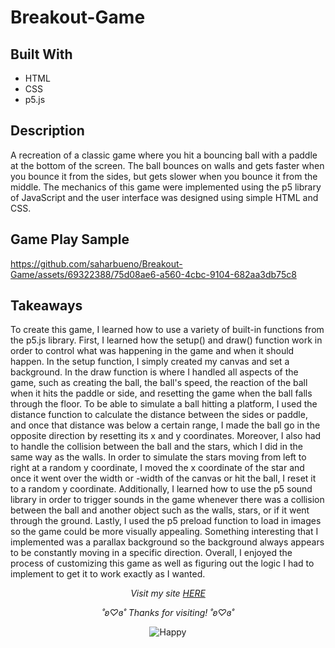 # Breakout-Game

## Built With
- HTML
- CSS
- p5.js

## Description
A recreation of a classic game where you hit a bouncing ball with a paddle at the bottom of the screen. The ball bounces on walls and gets faster when you bounce it from the sides, but gets slower when you bounce it from the middle. The mechanics of this game were implemented using the p5 library of JavaScript and the user interface was designed using simple HTML and CSS. 

## Game Play Sample
https://github.com/saharbueno/Breakout-Game/assets/69322388/75d08ae6-a560-4cbc-9104-682aa3db75c8

## Takeaways
To create this game, I learned how to use a variety of built-in functions from the p5.js library. First, I learned how the setup() and draw() function work in order to control what was happening in the game and when it should happen. In the setup function, I simply created my canvas and set a background. In the draw function is where I handled all aspects of the game, such as creating the ball, the ball's speed, the reaction of the ball when it hits the paddle or side, and resetting the game when the ball falls through the floor. To be able to simulate a ball hitting a platform, I used the distance function to calculate the distance between the sides or paddle, and once that distance was below a certain range, I made the ball go in the opposite direction by resetting its x and y coordinates. Moreover, I also had to handle the collision between the ball and the stars, which I did in the same way as the walls. In order to simulate the stars moving from left to right at a random y coordinate, I moved the x coordinate of the star and once it went over the width or -width of the canvas or hit the ball, I reset it to a random y coordinate. Additionally, I learned how to use the p5 sound library in order to trigger sounds in the game whenever there was a collision between the ball and another object such as the walls, stars, or if it went through the ground. Lastly, I used the p5 preload function to load in images so the game could be more visually appealing. Something interesting that I implemented was a parallax background so the background always appears to be constantly moving in a specific direction. Overall, I enjoyed the process of customizing this game as well as figuring out the logic I had to implement to get it to work exactly as I wanted. 

<p align="center">
  <i>Visit my site <a href="https://i6.cims.nyu.edu/~sb8249/interactive/assignment02/index.html">HERE</a></i>
</p>

<p align="center">
  <i>˚ʚ♡ɞ˚ Thanks for visiting! ˚ʚ♡ɞ˚</i>
</p>

<p align="center">
  <img src="https://media.giphy.com/media/VwmUKv6Mh91de/giphy.gif" alt="Happy">
</p>
